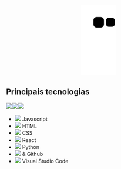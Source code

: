 <p align="center">
  <img src="https://raw.githubusercontent.com/rafaballerini/rafaballerini/output/github-contribution-grid-snake.svg">
</p>

## Principais tecnologias
<img height="200" src="https://user-images.githubusercontent.com/108258194/238660742-91de84da-99f5-4842-b5eb-707599416dc5.png"><img height="200" src="https://user-images.githubusercontent.com/108258194/238660982-ebb14e6f-ad3b-4198-b468-4dfecd26d9b0.png"><img height="200" src="https://user-images.githubusercontent.com/108258194/238770335-60588136-82b0-4631-b519-1ced65d621f3.png">
<ul>
  <li> <img width="40" src="https://cdn.jsdelivr.net/gh/devicons/devicon/icons/javascript/javascript-original.svg" /> Javascript </li>
  <li> <img width="40" src="https://cdn.jsdelivr.net/gh/devicons/devicon/icons/html5/html5-original-wordmark.svg" /> HTML </li>
  <li> <img width="40" src="https://cdn.jsdelivr.net/gh/devicons/devicon/icons/css3/css3-original-wordmark.svg" /> CSS </li>
  <li> <img width="40" src="https://cdn.jsdelivr.net/gh/devicons/devicon/icons/react/react-original.svg" /> React </li>
  <li> <img width="40" src="https://cdn.jsdelivr.net/gh/devicons/devicon/icons/python/python-original-wordmark.svg" /> Python </li>
  <li> <img width="40" src="https://cdn.jsdelivr.net/gh/devicons/devicon/icons/git/git-original-wordmark.svg" /> & Github</li>
  <li><img width="30" src="https://cdn.jsdelivr.net/gh/devicons/devicon/icons/vscode/vscode-original.svg" /> Visual Studio Code</li>
</ul>



